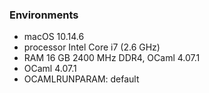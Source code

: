 ### Environments

- macOS 10.14.6
- processor Intel Core i7 (2.6 GHz)
- RAM 16 GB 2400 MHz DDR4, OCaml 4.07.1
- OCaml 4.07.1
- OCAMLRUNPARAM: default